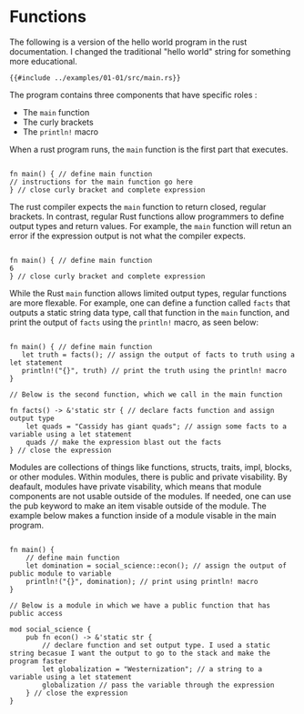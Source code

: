 # Functions

The following is a version of the hello world program in the rust documentation. I changed the traditional "hello world" string for something more educational.

```rust,editable
{{#include ../examples/01-01/src/main.rs}}
```

The program contains three components that have specific roles :

- The `main` function
- The curly brackets
- The `println!` macro

When a rust program runs, the `main` function is the first part that executes.

```rust,editable

fn main() { // define main function 
// instructions for the main function go here
} // close curly bracket and complete expression

```

The rust compiler expects the `main` function to return closed, regular brackets. In contrast, regular Rust functions allow programmers to define output types and return values. For example, the `main` function will retun an error if the expression output is not what the compiler expects.

```rust,editable

fn main() { // define main function 
6
} // close curly bracket and complete expression

```

While the Rust `main` function allows limited output types, regular functions are more flexable. For example, one can define a function called `facts` that outputs a static string data type, call that function in the `main` function, and print the output of `facts` using the `println!` macro, as seen below:

```rust,editable

fn main() { // define main function 
   let truth = facts(); // assign the output of facts to truth using a let statement
   println!("{}", truth) // print the truth using the println! macro
}

// Below is the second function, which we call in the main function

fn facts() -> &'static str { // declare facts function and assign output type
    let quads = "Cassidy has giant quads"; // assign some facts to a variable using a let statement
    quads // make the expression blast out the facts
} // close the expression

```

Modules are collections of things like functions, structs, traits, impl, blocks, or other modules. Within modules, there is public and private visability. By deafault, modules have private visability, which means that module components are not usable outside of the modules. If needed, one can use the pub keyword to make an item visable outside of the module. The example below makes a function inside of a module visable in the main program.

```rust,editable

fn main() {
    // define main function
    let domination = social_science::econ(); // assign the output of public module to variable
    println!("{}", domination); // print using println! macro
}

// Below is a module in which we have a public function that has public access 

mod social_science {
    pub fn econ() -> &'static str { 
        // declare function and set output type. I used a static string becasue I want the output to go to the stack and make the program faster
        let globalization = "Westernization"; // a string to a variable using a let statement
        globalization // pass the variable through the expression
    } // close the expression
}


```
